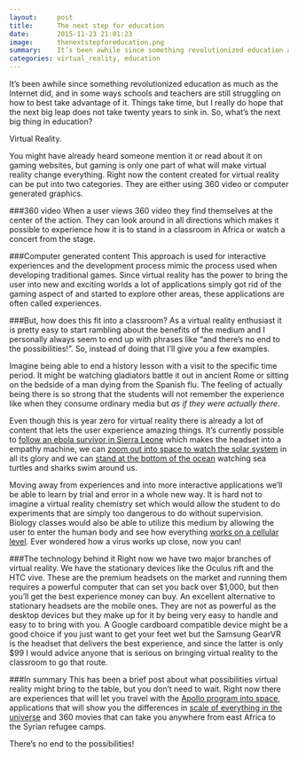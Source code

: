 ```yaml
---
layout:     post
title:      The next step for education
date:       2015-11-23 21:01:23
image:		thenextstepforeducation.png
summary:    It’s been awhile since something revolutionized education as much as the Internet did, and in some ways schools and teachers are still struggling on how to best take advantage of it. Things take time, but I really do hope that the next big leap does not take twenty years to sink in. So, what’s the next big thing in education?
categories: virtual_reality, education
---
```


It’s been awhile since something revolutionized education as much as the Internet did, and in some ways schools and teachers are still struggling on how to best take advantage of it. Things take time, but I really do hope that the next big leap does not take twenty years to sink in. So, what’s the next big thing in education?

Virtual Reality.

You might have already heard someone mention it or read about it on gaming websites, but gaming is only one part of what will make virtual reality change everything. Right now the content created for virtual reality can be put into two categories. They are either using 360 video or computer generated graphics.

###360 video
When a user views 360 video they find themselves at the center of the action. They can look around in all directions which makes it possible to experience how it is to stand in a classroom in Africa or watch a concert from the stage.

###Computer generated content
This approach is used for interactive experiences and the development process mimic the process used when developing traditional games. Since virtual reality has the power to bring the user into new and exciting worlds a lot of applications simply got rid of the gaming aspect of and started to explore other areas, these applications are often called experiences.

###But, how does this fit into a classroom?
As a virtual reality enthusiast it is pretty easy to start rambling about the benefits of the medium and I personally always seem to end up with phrases like “and there’s no end to the possibilities!”. So, instead of doing that I’ll give you a few examples.

Imagine being able to end a history lesson with a visit to the specific time period. It might be watching gladiators battle it out in ancient Rome or sitting on the bedside of a man dying from the Spanish flu. The feeling of actually being there is so strong that the students will not remember the experience like when they consume ordinary media but *as if they were actually there*.

Even though this is year zero for virtual reality there is already a lot of content that lets the user experience amazing things. It’s currently possible to [follow an ebola survivor in Sierra Leone](http://vrse.works/creators/chris-milk/work/waves-of-grace/) which makes the headset into a empathy machine, we can [zoom out into space to watch the solar system](http://www.titansofspacevr.com/) in all its glory and we can [stand at the bottom of the ocean](http://ocean-rift.com/) watching sea turtles and sharks swim around us.

Moving away from experiences and into more interactive applications we’ll be able to learn by trial and error in a whole new way. It is hard not to imagine a virtual reality chemistry set which would allow the student to do experiments that are simply too dangerous to do without supervision. Biology classes would also be able to utilize this medium by allowing the user to enter the human body and see how everything [works on a cellular level](http://store.steampowered.com/app/396030). Ever wondered how a virus works up close, now you can!

###The technology behind it
Right now we have two major branches of virtual reality. We have the stationary devices like the Oculus rift and the HTC vive. These are the premium headsets on the market and running them requires a powerful computer that can set you back over $1,000, but then you’ll get the best experience money can buy. An excellent alternative to stationary headsets are the mobile ones. They are not as powerful as the desktop devices but they make up for it by being very easy to handle and easy to to bring with you. A Google cardboard compatible device might be a good choice if you just want to get your feet wet but the Samsung GearVR is the headset that delivers the best experience, and since the latter is only $99 I would advice anyone that is serious on bringing virtual reality to the classroom to go that route.

###In summary
This has been a brief post about what possibilities virtual reality might bring to the table, but you don’t need to wait. Right now there are experiences that will let you travel with the [Apollo program into space](http://immersivevreducation.com/the-apollo-11-experience/), applications that will show you the differences in [scale of everything in the universe](http://vrjam.devpost.com/submissions/36836-neos-the-universe) and 360 movies that can take you anywhere from east Africa to the Syrian refugee camps.

There’s no end to the possibilities!

